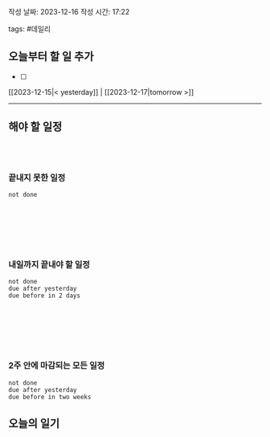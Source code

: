 
작성 날짜: 2023-12-16
작성 시간: 17:22

tags: #데일리

## 오늘부터 할 일 추가
- [ ] 

[[2023-12-15|< yesterday]] | [[2023-12-17|tomorrow >]]  
  
---  
## 해야 할 일정  

<br></br>
### 끝내지 못한 일정

```tasks
not done
```
<br></br>

<br></br>
### 내일까지 끝내야 할 일정
```tasks
not done
due after yesterday
due before in 2 days
```
<br></br>

<br></br>
### 2주 안에 마감되는 모든 일정
```tasks
not done
due after yesterday
due before in two weeks
```



## 오늘의 일기
